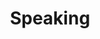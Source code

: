 ---
title: Speaking
hide_title: false
excerpt: 'Book Dylan for talks and workshops. Custom topics and setups are also available upon request'
seo:
  title: Speaking
  description: 'I speak at events for a variety of audiences.'
  extra: []
layout: advanced
sections:
  - section_id: speaking-form
    type: section_form
    content:  See [here](/speaking) for a list of common topics for talks and workshops.
    form_id: SpeakingForm
    form_action: /api/contactform
    form_fields:
      - input_type: text
        name: Name
        is_required: true
        default_value: Name
      - input_type: email
        name: email
        default_value: Your email
        is_required: true
      - input_type: CheckBox
        name: newsletter_consent
        display: none
      - input_type: textarea
        name: message
        default_value: Please include your desired topic, length, date, venue, audience profile, and any other details you think relevant.
    submit_label: Request a talk
---